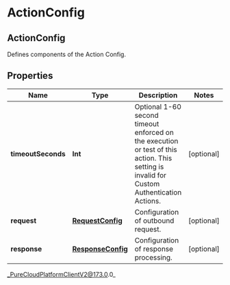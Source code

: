# ActionConfig

## ActionConfig
Defines components of the Action Config.

## Properties

|Name | Type | Description | Notes|
|------------ | ------------- | ------------- | -------------|
| **timeoutSeconds** | **Int** | Optional 1-60 second timeout enforced on the execution or test of this action. This setting is invalid for Custom Authentication Actions. | [optional] |
| **request** | [**RequestConfig**](RequestConfig) | Configuration of outbound request. | [optional] |
| **response** | [**ResponseConfig**](ResponseConfig) | Configuration of response processing. | [optional] |



_PureCloudPlatformClientV2@173.0.0_
